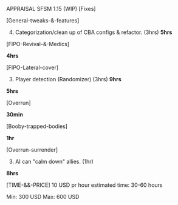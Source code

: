 APPRAISAL SFSM 1.15 (WIP)
[Fixes]
<!-- -Surrender animation must be executed globally. -->

[General-tweaks-&-features]
<!-- 1) Default get in FIPO distance 50. (5min) -->
<!-- 2) BFF positioning tweak.           (1hr) -->
<!-- 3) AI brain reset function          (1hr) -->
4) Categorization/clean up of CBA configs & refactor. (3hrs)
**5hrs**

[FIPO-Revival-&-Medics]
<!-- 1) Medics will break out to revive and re enter when done.            (3hrs) -->
<!-- 2) Medics are defined by having epinephrine OR medikits in inventory. (30min) -->
<!-- 3) Add param for revival search distance.                             (30min) -->
**4hrs**

[FIPO-Lateral-cover]
<!-- 1) Add option for lateral stances at cover (Left and Right stance) (5hrs) -->
<!-- 2) Option to randomize between vertical and lateral stances.       (1hr) -->
3) Player detection  (Randomizer)                                  (3hrs)
**9hrs**

<!-- [FIPO-Outflanked]
Intent:
Disable FIPOs that have been outflanked. (Module checkbox)
- Outflanked means that enemies are: 
a.   300 meters (module param) distance 
b.  90  degree of the FIPO.
c.  Group has  ==  4 group Knowledge of the enemy.
d. No need for LOS check (KnA is enough)
**3hrs** -->

<!-- [FIPO-Hit-&-run] -->
<!-- 1) Checkbox in FIPO module for hit and run behavior.                                 -->
<!-- 2) AI will enter FIPO fire a few shots and then forced to move opposite dir of FIPO -->
<!-- 3) Send unit to nearest available FIPO. -->
<!-- 4) FIPOs must within FIPO distance of SL. -->
<!-- 5) All units will enter H&R FIPO's even if SL is moving or has WP. -->
**5hrs**


[Overrun]
<!-- Group knowledge as condition for overrun (To prevent units from leaving positions when no knowledge on enemy) // Will enable units to hold FIPOS when overrun. -->
**30min**

[Booby-trapped-bodies]
<!-- A chance for an enemy to set off a grenade when you search him. -->
<!-- Detonate when enemy capture a surrendered unit. -->
<!-- Event handler on inventory. -->
**1hr**

<!-- [CQB-assault]
Deny/prevent AI from going prone in CQB situations (when indoors)
Deny Prone behavior in CQB (Excluded for FIPO)
**1hr 30min** -->

[Overrun-surrender]
<!-- 1) Panic behavior: Fleeing individuals plays panic animation, instead of surrendering when no enemies are within overrun distance. (1hr) -->
<!-- 2) Action that makes panicked/surrendered AI get back in the fight.             (2hr) -->
3) AI can "calm down" allies.                                                   (1hr)
<!-- 4) AI captures / executes wounded enemies.                                      (3hr) -->
<!-- 5) Surrendered units will pick up weapons to re-engage (if no enemy in Overrun) (1hr) -->
<!-- 6) In order to arrest players/AI needs ACE cable ties (Optional)                (1hr) -->
**8hrs**


<!-- [Take-cover-&-hide]
Add cooldown (Param) to take cover/hide behavior to prevent the constant re-trigger.
**30min** -->

[TIME-&&-PRICE]
10 USD pr hour
estimated time: 30-60 hours

Min: 300 USD
Max: 600 USD